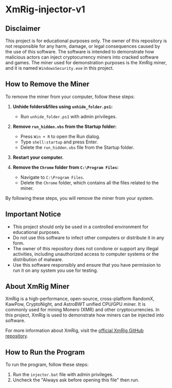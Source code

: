 # XmRig-injector-v1

## Disclaimer
This project is for educational purposes only. The owner of this repository is not responsible for any harm, damage, or legal consequences caused by the use of this software. The software is intended to demonstrate how malicious actors can inject cryptocurrency miners into cracked software and games. The miner used for demonstration purposes is the XmRig miner, and it is named `WindowsSecurity.exe` in this project.

## How to Remove the Miner
To remove the miner from your computer, follow these steps:

1. **Unhide folders&files using `unhide_folder.ps1`:**
   - Run `unhide_folder.ps1` with admin privileges.
   
2. **Remove `run_hidden.vbs` from the Startup folder:**
   - Press `Win + R` to open the Run dialog.
   - Type `shell:startup` and press Enter.
   - Delete the `run_hidden.vbs` file from the Startup folder.

3. **Restart your computer.**

4. **Remove the `Chrome` folder from `C:\Program Files`:**
   - Navigate to `C:\Program Files`.
   - Delete the `Chrome` folder, which contains all the files related to the miner.

By following these steps, you will remove the miner from your system.

## Important Notice
- This project should only be used in a controlled environment for educational purposes.
- Do not use this software to infect other computers or distribute it in any form.
- The owner of this repository does not condone or support any illegal activities, including unauthorized access to computer systems or the distribution of malware.
- Use this software responsibly and ensure that you have permission to run it on any system you use for testing.

## About XmRig Miner
XmRig is a high-performance, open-source, cross-platform RandomX, KawPow, CryptoNight, and AstroBWT unified CPU/GPU miner. It is commonly used for mining Monero (XMR) and other cryptocurrencies. In this project, XmRig is used to demonstrate how miners can be injected into software.

For more information about XmRig, visit the [official XmRig GitHub repository](https://github.com/xmrig/xmrig).
 
## How to Run the Program
To run the program, follow these steps:

1. Run the `injector.bat` file with admin privileges.
2. Uncheck the "Always ask before opening this file" then run.

